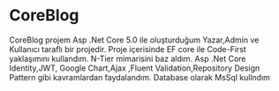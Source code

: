 # CoreBlog
CoreBlog projem Asp .Net Core 5.0 ile oluşturduğum Yazar,Admin ve Kullanıcı taraflı bir projedir.
Proje içerisinde EF core ile Code-First yaklaşımını kullandım.
N-Tier mimarisini baz aldım.
Asp .Net Core Identity,JWT, Google Chart,Ajax ,Fluent Validation,Repository Design Pattern   gibi kavramlardan faydalandım.
Database olarak MsSql kullndım
